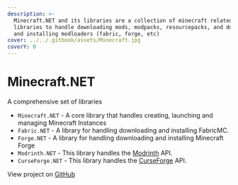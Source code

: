 ```yaml
---
description: >-
  Minecraft.NET and its libraries are a collection of minecraft related
  libraries to handle downloading mods, modpacks, resourcepacks, and downloading
  and installing modloaders (fabric, forge, etc)
cover: ../../.gitbook/assets/Minecraft.jpg
coverY: 0
---
```


# Minecraft.NET

A comprehensive set of libraries

* `Minecraft.NET` - A core library that handles creating, launching and managing Minecraft Instances
* `Fabric.NET` - A library for handling downloading and installing FabricMC.
* `Forge.NET` - A library for handling downloading and installing Minecraft Forge
* `Modrinth.NET` - This library handles the [Modrinth](https://modrinth.com) API.
* `CurseForge.NET` - This library handles the [CurseForge](https://curseforge.com) API.

View project on [GitHub](https://github.com/dcmanproductions/Minecraft.NET)
